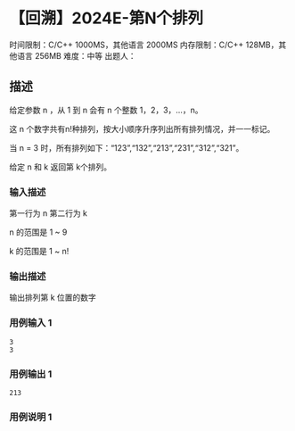 # 【回溯】2024E-第N个排列
 
时间限制：C/C++ 1000MS，其他语言 2000MS
内存限制：C/C++ 128MB，其他语言 256MB
难度：中等
出题人：

## 描述

给定参数 n ，从 1 到 n 会有 n 个整数 1，2，3，…，n。

这 n 个数字共有n!种排列，按大小顺序升序列出所有排列情况，并一一标记。

当 n = 3 时，所有排列如下：“123”,“132”,“213”,“231”,“312”,“321”。

给定 n 和 k 返回第 k个排列。

### 输入描述

第一行为 n 第二行为 k

n 的范围是 1 ~ 9

k 的范围是 1 ~ n!

### 输出描述

输出排列第 k 位置的数字

### 用例输入 1 
```
3
3
```
### 用例输出 1 
```
213
```
### 用例说明 1 

